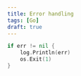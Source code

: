 ```yaml
---
title: Error handling
tags: [Go]
draft: true
---
```



```go
if err != nil {
    log.Println(err)
    os.Exit(1)
}
```